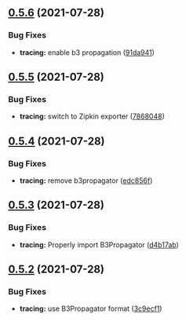 ## [0.5.6](https://github.com/Fairbanks-io/tiles-api/compare/0.5.5...0.5.6) (2021-07-28)


### Bug Fixes

* **tracing:** enable b3 propagation ([91da941](https://github.com/Fairbanks-io/tiles-api/commit/91da94143874e4a91902846b118fd6084a12c249))



## [0.5.5](https://github.com/Fairbanks-io/tiles-api/compare/0.5.4...0.5.5) (2021-07-28)


### Bug Fixes

* **tracing:** switch to Zipkin exporter ([7868048](https://github.com/Fairbanks-io/tiles-api/commit/7868048a6ffa045a6c9aaa7af6c93cb14f815d2e))



## [0.5.4](https://github.com/Fairbanks-io/tiles-api/compare/0.5.3...0.5.4) (2021-07-28)


### Bug Fixes

* **tracing:** remove b3propagator ([edc856f](https://github.com/Fairbanks-io/tiles-api/commit/edc856f67c822f2c1465454eb2794661d3ad16c2))



## [0.5.3](https://github.com/Fairbanks-io/tiles-api/compare/0.5.2...0.5.3) (2021-07-28)


### Bug Fixes

* **tracing:** Properly import B3Propagator ([d4b17ab](https://github.com/Fairbanks-io/tiles-api/commit/d4b17ab94f2714d454f5f44d767ba51aff387d97))



## [0.5.2](https://github.com/Fairbanks-io/tiles-api/compare/0.5.1...0.5.2) (2021-07-28)


### Bug Fixes

* **tracing:** use B3Propagator format ([3c9ecf1](https://github.com/Fairbanks-io/tiles-api/commit/3c9ecf1d8e59b22da4ec5467aaea932cd853301a))



